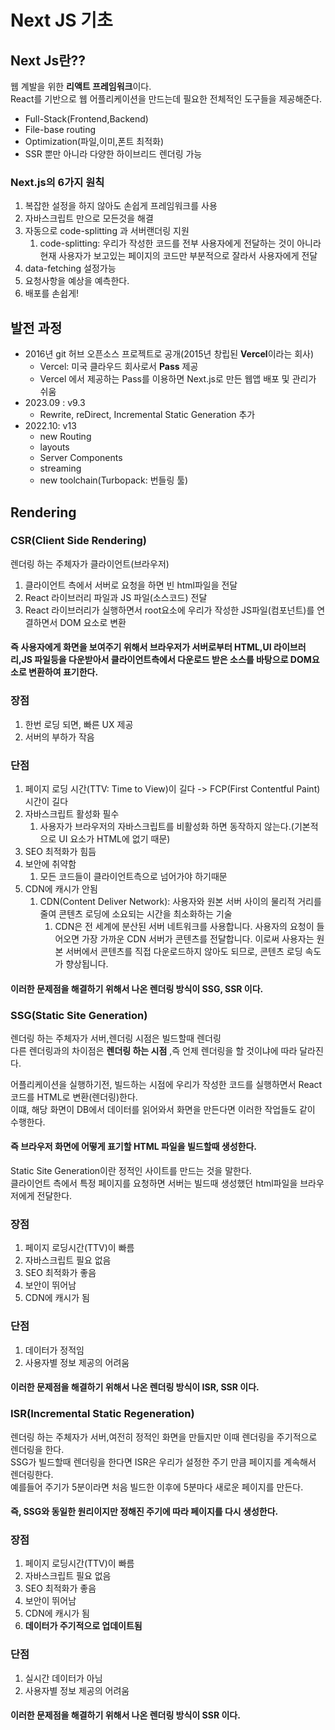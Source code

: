 # Next JS 기초
## Next Js란??
웹 계발을 위한 **리액트 프레임워크**이다.  
React를 기반으로 웹 어플리케이션을 만드는데 필요한 전체적인 도구들을 제공해준다.  
* Full-Stack(Frontend,Backend)
* File-base routing
* Optimization(파일,이미,폰트 최적화)
* SSR 뿐만 아니라 다양한 하이브리드 렌더링 가능
  
### Next.js의 6가지 원칙
1. 복잡한 설정을 하지 않아도 손쉽게 프레임워크를 사용
2. 자바스크립트 만으로 모든것을 해결
3. 자동으로 code-splitting 과 서버랜더링 지원
   1. code-splitting: 우리가 작성한 코드를 전부 사용자에게 전달하는 것이 아니라 현재 사용자가 보고있는 페이지의 코드만 부분적으로 잘라서 사용자에게 전달
4. data-fetching 설정가능
5. 요청사항을 예상을 예측한다.
6. 배포를 손쉽게!

## 발전 과정 
* 2016년 git 허브 오픈소스 프로젝트로 공개(2015년 창립된 **Vercel**이라는 회사)
  * Vercel: 미국 클라우드 회사로서 **Pass** 제공
  * Vercel 에서 제공하는 Pass를 이용하면 Next.js로 만든 웹앱 배포 및 관리가 쉬움
* 2023.09 : v9.3
  * Rewrite, reDirect, Incremental Static Generation 추가
* 2022.10: v13
  * new Routing
  * layouts
  * Server Components
  * streaming
  * new toolchain(Turbopack: 번들링 툴)

## Rendering
### CSR(Client Side Rendering)
렌더링 하는 주체자가 클라이언트(브라우저)  
1. 클라이언트 측에서 서버로 요청을 하면 빈 html파일을 전달
2. React 라이브러리 파일과 JS 파일(소스코드) 전달
3. React 라이브러리가 실행하면서 root요소에 우리가 작성한 JS파일(컴포넌트)를 연결하면서 DOM 요소로 변환
  
#### 즉 사용자에게 화면을 보여주기 위해서 브라우저가 서버로부터 HTML,UI 라이브러리,JS 파일등을 다운받아서 클라이언트측에서 다운로드 받은 소스를 바탕으로 DOM요소로 변환하여 표기한다.  
  
### 장점
1. 한번 로딩 되면, 빠른 UX 제공
2. 서버의 부하가 작음
### 단점
1. 페이지 로딩 시간(TTV: Time to View)이 길다 -> FCP(First Contentful Paint) 시간이 길다
2. 자바스크립트 활성화 필수
   1. 사용자가 브라우저의 자바스크립트를 비활성화 하면 동작하지 않는다.(기본적으로 UI 요소가 HTML에 없기 때문)
3. SEO 최적화가 힘듬
4. 보안에 취약함
   1. 모든 코드들이 클라이언트측으로 넘어가야 하기때문
5. CDN에 캐시가 안됨
   1. CDN(Content Deliver Network): 사용자와 원본 서버 사이의 물리적 거리를 줄여 콘텐츠 로딩에 소요되는 시간을 최소화하는 기술
      1. CDN은 전 세계에 분산된 서버 네트워크를 사용합니다. 사용자의 요청이 들어오면 가장 가까운 CDN 서버가 콘텐츠를 전달합니다. 이로써 사용자는 원본 서버에서 콘텐츠를 직접 다운로드하지 않아도 되므로, 콘텐츠 로딩 속도가 향상됩니다.
  
#### 이러한 문제점을 해결하기 위해서 나온 렌더링 방식이 SSG, SSR 이다.
  
### SSG(Static Site Generation)
렌더링 하는 주체자가 서버,렌더링 시점은 빌드할때 렌더링  
다른 렌더링과의 차이점은 **렌더링 하는 시점** ,즉 언제 렌더링을 할 것이냐에 따라 달라진다.  
  
어플리케이션을 실행하기전, 빌드하는 시점에 우리가 작성한 코드를 실행하면서 React 코드를 HTML로 변환(렌더링)한다.  
이떄, 해당 화면이 DB에서 데이터를 읽어와서 화면을 만든다면 이러한 작업들도 같이 수행한다.  
#### 즉 브라우저 화면에 어떻게 표기할 HTML 파일을 빌드할때 생성한다.   
Static Site Generation이란 정적인 사이트를 만드는 것을 말한다.  
클라이언트 측에서 특정 페이지를 요청하면 서버는 빌드때 생성했던 html파일을 브라우저에게 전달한다.  
  
### 장점
1. 페이지 로딩시간(TTV)이 빠름
2. 자바스크립트 필요 없음
3. SEO 최적화가 좋음
4. 보안이 뛰어남
5. CDN에 캐시가 됨
### 단점
1. 데이터가 정적임
2. 사용자별 정보 제공의 어려움

#### 이러한 문제점을 해결하기 위해서 나온 렌더링 방식이 ISR, SSR 이다.

### ISR(Incremental Static Regeneration)
렌더링 하는 주체자가 서버,여전히 정적인 화면을 만들지만 이때 렌더링을 주기적으로 렌더링을 한다.  
SSG가 빌드할때 렌더링을 한다면 ISR은 우리가 설정한 주기 만큼 페이지를 계속해서 렌더링한다.  
예를들어 주기가 5분이라면 처음 빌드한 이후에 5분마다 새로운 페이지를 만든다.  
#### 즉, SSG와 동일한 원리이지만 정해진 주기에 따라 페이지를 다시 생성한다. 
  
### 장점
1. 페이지 로딩시간(TTV)이 빠름
2. 자바스크립트 필요 없음
3. SEO 최적화가 좋음
4. 보안이 뛰어남
5. CDN에 캐시가 됨
6. **데이터가 주기적으로 업데이트됨**
### 단점
1. 실시간 데이터가 아님
2. 사용자별 정보 제공의 어려움

#### 이러한 문제점을 해결하기 위해서 나온 렌더링 방식이 SSR 이다.
  


